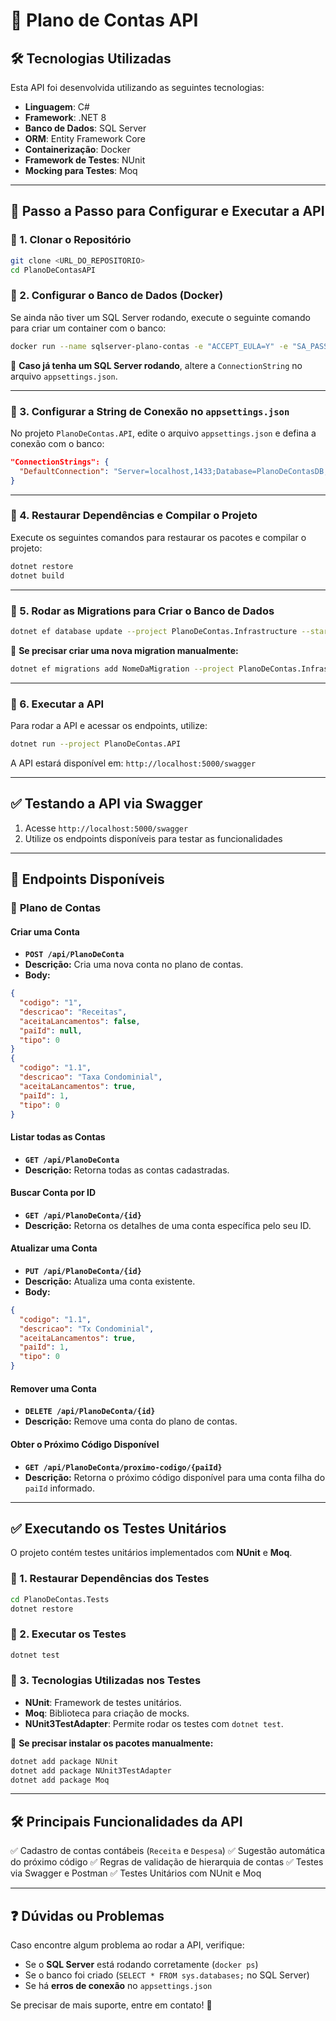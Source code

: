 # 📘 Plano de Contas API

## 🛠️ Tecnologias Utilizadas
Esta API foi desenvolvida utilizando as seguintes tecnologias:

- **Linguagem**: C#
- **Framework**: .NET 8
- **Banco de Dados**: SQL Server
- **ORM**: Entity Framework Core
- **Containerização**: Docker
- **Framework de Testes**: NUnit
- **Mocking para Testes**: Moq

---

## 🚀 Passo a Passo para Configurar e Executar a API

### 🔹 1. Clonar o Repositório

```bash
git clone <URL_DO_REPOSITORIO>
cd PlanoDeContasAPI
```

### 🔹 2. Configurar o Banco de Dados (Docker)
Se ainda não tiver um SQL Server rodando, execute o seguinte comando para criar um container com o banco:

```bash
docker run --name sqlserver-plano-contas -e "ACCEPT_EULA=Y" -e "SA_PASSWORD=YourStrong!Passw0rd" -p 1433:1433 -d mcr.microsoft.com/mssql/server:2019-latest
```

📌 **Caso já tenha um SQL Server rodando**, altere a `ConnectionString` no arquivo `appsettings.json`.

---

### 🔹 3. Configurar a String de Conexão no `appsettings.json`
No projeto `PlanoDeContas.API`, edite o arquivo `appsettings.json` e defina a conexão com o banco:

```json
"ConnectionStrings": {
  "DefaultConnection": "Server=localhost,1433;Database=PlanoDeContasDB;User Id=sa;Password=YourStrong!Passw0rd;Encrypt=False"
}
```

---

### 🔹 4. Restaurar Dependências e Compilar o Projeto

Execute os seguintes comandos para restaurar os pacotes e compilar o projeto:

```bash
dotnet restore
dotnet build
```

---

### 🔹 5. Rodar as Migrations para Criar o Banco de Dados

```bash
dotnet ef database update --project PlanoDeContas.Infrastructure --startup-project PlanoDeContas.API
```

📌 **Se precisar criar uma nova migration manualmente:**
```bash
dotnet ef migrations add NomeDaMigration --project PlanoDeContas.Infrastructure --startup-project PlanoDeContas.API
```

---

### 🔹 6. Executar a API
Para rodar a API e acessar os endpoints, utilize:

```bash
dotnet run --project PlanoDeContas.API
```

A API estará disponível em: `http://localhost:5000/swagger`

---

## ✅ Testando a API via Swagger
1. Acesse `http://localhost:5000/swagger`
2. Utilize os endpoints disponíveis para testar as funcionalidades

---

## 🔗 **Endpoints Disponíveis**

### 📌 **Plano de Contas**

#### **Criar uma Conta**
- **`POST /api/PlanoDeConta`**
- **Descrição:** Cria uma nova conta no plano de contas.
- **Body:**
```json
{
  "codigo": "1",
  "descricao": "Receitas",
  "aceitaLancamentos": false,
  "paiId": null,
  "tipo": 0
}
{
  "codigo": "1.1",
  "descricao": "Taxa Condominial",
  "aceitaLancamentos": true,
  "paiId": 1,
  "tipo": 0
}
```

#### **Listar todas as Contas**
- **`GET /api/PlanoDeConta`**
- **Descrição:** Retorna todas as contas cadastradas.

#### **Buscar Conta por ID**
- **`GET /api/PlanoDeConta/{id}`**
- **Descrição:** Retorna os detalhes de uma conta específica pelo seu ID.

#### **Atualizar uma Conta**
- **`PUT /api/PlanoDeConta/{id}`**
- **Descrição:** Atualiza uma conta existente.
- **Body:**
```json
{
  "codigo": "1.1",
  "descricao": "Tx Condominial",
  "aceitaLancamentos": true,
  "paiId": 1,
  "tipo": 0
}
```

#### **Remover uma Conta**
- **`DELETE /api/PlanoDeConta/{id}`**
- **Descrição:** Remove uma conta do plano de contas.

#### **Obter o Próximo Código Disponível**
- **`GET /api/PlanoDeConta/proximo-codigo/{paiId}`**
- **Descrição:** Retorna o próximo código disponível para uma conta filha do `paiId` informado.

---

## ✅ Executando os Testes Unitários
O projeto contém testes unitários implementados com **NUnit** e **Moq**.

### 🔹 1. Restaurar Dependências dos Testes
```bash
cd PlanoDeContas.Tests
dotnet restore
```

### 🔹 2. Executar os Testes
```bash
dotnet test
```

### 🔹 3. Tecnologias Utilizadas nos Testes
- **NUnit**: Framework de testes unitários.
- **Moq**: Biblioteca para criação de mocks.
- **NUnit3TestAdapter**: Permite rodar os testes com `dotnet test`.

📌 **Se precisar instalar os pacotes manualmente:**
```bash
dotnet add package NUnit
dotnet add package NUnit3TestAdapter
dotnet add package Moq
```

---

## 🛠️ Principais Funcionalidades da API

✅ Cadastro de contas contábeis (`Receita` e `Despesa`)
✅ Sugestão automática do próximo código
✅ Regras de validação de hierarquia de contas
✅ Testes via Swagger e Postman
✅ Testes Unitários com NUnit e Moq

---

## ❓ Dúvidas ou Problemas
Caso encontre algum problema ao rodar a API, verifique:
- Se o **SQL Server** está rodando corretamente (`docker ps`)
- Se o banco foi criado (`SELECT * FROM sys.databases;` no SQL Server)
- Se há **erros de conexão** no `appsettings.json`

Se precisar de mais suporte, entre em contato! 🚀
